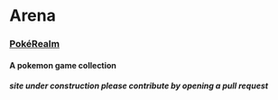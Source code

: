 # Arena
### <a href="https://pokerealm.github.io" target="_blank">PokéRealm</a>
#### A pokemon game collection
##### site under construction please contribute by opening a pull request
